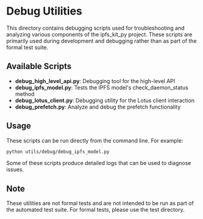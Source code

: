 # Debug Utilities

This directory contains debugging scripts used for troubleshooting and analyzing various components of the ipfs_kit_py project. These scripts are primarily used during development and debugging rather than as part of the formal test suite.

## Available Scripts

- **debug_high_level_api.py**: Debugging tool for the high-level API
- **debug_ipfs_model.py**: Tests the IPFS model's check_daemon_status method
- **debug_lotus_client.py**: Debugging utility for the Lotus client interaction
- **debug_prefetch.py**: Analyze and debug the prefetch functionality

## Usage

These scripts can be run directly from the command line. For example:

```bash
python utils/debug/debug_ipfs_model.py
```

Some of these scripts produce detailed logs that can be used to diagnose issues.

## Note

These utilities are not formal tests and are not intended to be run as part of the automated test suite. For formal tests, please use the test directory.
